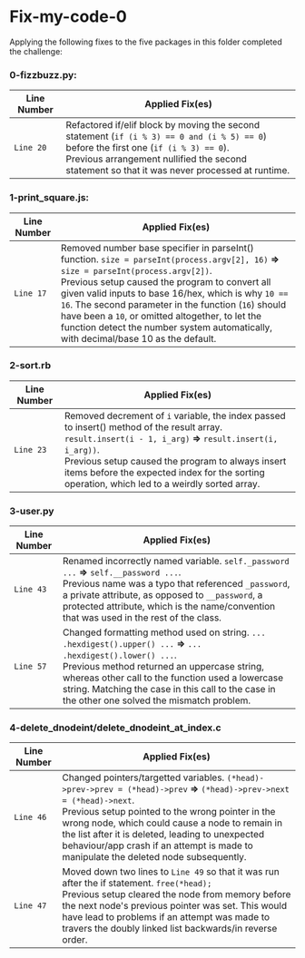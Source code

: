 # Fix-my-code-0
Applying the following fixes to the five packages in this folder completed the challenge:

### 0-fizzbuzz.py:
| Line Number | Applied Fix(es) |
|-------------|-----------------|
| `Line 20`   | Refactored if/elif block by moving the second statement (`if (i % 3) == 0 and (i % 5) == 0`) before the first one (`if (i % 3) == 0`).<br/>Previous arrangement nullified the second statement so that it was never processed at runtime. |

### 1-print_square.js:
| Line Number | Applied Fix(es) |
|-------------|-----------------|
| `Line 17`   | Removed number base specifier in parseInt() function. `size = parseInt(process.argv[2], 16)` **=>** `size = parseInt(process.argv[2])`.<br/>Previous setup caused the program to convert all given valid inputs to base 16/hex, which is why `10 == 16`. The second parameter in the function (`16`) should have been a `10`, or omitted altogether, to let the function detect the number system automatically, with decimal/base 10 as the default. |

### 2-sort.rb
| Line Number | Applied Fix(es) |
|-------------|-----------------|
| `Line 23`   | Removed decrement of `i` variable, the index passed to insert() method of the result array. `result.insert(i - 1, i_arg)` **=>** `result.insert(i, i_arg))`.<br/>Previous setup caused the program to always insert items before the expected index for the sorting operation, which led to a weirdly sorted array. |

### 3-user.py
| Line Number | Applied Fix(es) |
|-------------|-----------------|
| `Line 43`   | Renamed incorrectly named variable. `self._password ...` **=>** `self.__password ...`.<br/>Previous name was a typo that referenced `_password`, a private attribute, as opposed to `__password`, a protected attribute, which is the name/convention that was used in the rest of the class. |
| `Line 57`   | Changed formatting method used on string. `... .hexdigest().upper() ...` **=>** `... .hexdigest().lower() ...`.<br/>Previous method returned an uppercase string, whereas other call to the function used a lowercase string. Matching the case in this call to the case in the other one solved the mismatch problem. |

### 4-delete_dnodeint/delete_dnodeint_at_index.c
| Line Number | Applied Fix(es) |
|-------------|-----------------|
| `Line 46`   | Changed pointers/targetted variables. `(*head)->prev->prev = (*head)->prev` **=>** `(*head)->prev->next = (*head)->next`.<br/>Previous setup pointed to the wrong pointer in the wrong node, which could cause a node to remain in the list after it is deleted, leading to unexpected behaviour/app crash if an attempt is made to manipulate the deleted node subsequently. |
| `Line 47`   | Moved down two lines to `Line 49` so that it was run after the if statement. `free(*head);`<br/>Previous setup cleared the node from memory before the next node's previous pointer was set. This would have lead to problems if an attempt was made to travers the doubly linked list backwards/in reverse order. |
